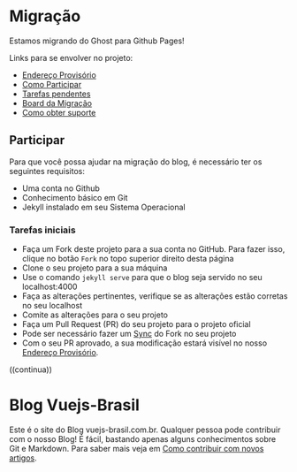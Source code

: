 # Migração

Estamos migrando do Ghost para Github Pages! 

Links para se envolver no projeto:

- [Endereço Provisório](https://vuejs-br.github.io/blog/)
- [Como Participar](#participar)
- [Tarefas pendentes](https://github.com/vuejs-br/blog/issues?q=is%3Aopen+is%3Aissue+label%3A%22help+wanted%)
- [Board da Migração](https://github.com/vuejs-br/blog/projects/1)
- [Como obter suporte](#suporte)

## Participar

Para que você possa ajudar na migração do blog, é necessário ter os seguintes requisitos:

- Uma conta no Github
- Conhecimento básico em Git
- Jekyll instalado em seu Sistema Operacional

### Tarefas iniciais

- Faça um Fork deste projeto para a sua conta no GitHub. Para fazer isso, clique no botão `Fork` no topo superior direito desta página
- Clone o seu projeto para a sua máquina
- Use o comando `jekyll serve` para que o blog seja servido no seu localhost:4000
- Faça as alterações pertinentes, verifique se as alterações estão corretas no seu localhost
- Comite as alterações para o seu projeto
- Faça um Pull Request (PR) do seu projeto para o projeto oficial
- Pode ser necessário fazer um [Sync](https://help.github.com/articles/syncing-a-fork/) do Fork no seu projeto
- Com o seu PR aprovado, a sua modificação estará visível no nosso [Endereço Provisório](https://vuejs-br.github.io/blog/).

((continua)) 


# Blog Vuejs-Brasil

Este é o site do Blog vuejs-brasil.com.br. Qualquer pessoa pode contribuir com o nosso Blog! É fácil, bastando apenas alguns conhecimentos sobre Git e Markdown. Para saber mais veja em [Como contribuir com novos artigos](#contribuir).